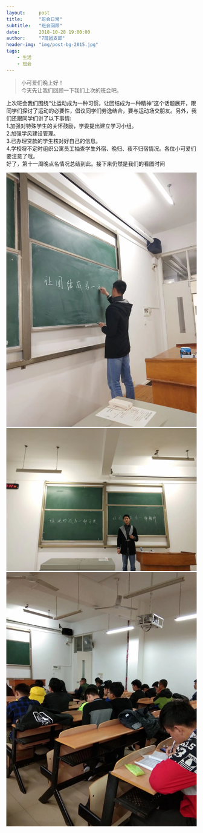 ```yaml
---
layout:     post
title:      "班会日常"
subtitle:   "班会回顾"
date:       2018-10-28 19:00:00
author:     "7班团支部"
header-img: "img/post-bg-2015.jpg"
tags:
    - 生活
    - 班会
---
```


> 小可爱们晚上好！<br>今天先让我们回顾一下我们上次的班会吧。

 
   上次班会我们围绕“让运动成为一种习惯，让团结成为一种精神”这个话题展开，跟同学们探讨了运动的必要性，倡议同学们劳逸结合，要与运动场交朋友。另外，我们还跟同学们讲了以下事情:<br>
1.加强对特殊学生的关怀鼓励，学委提出建立学习小组。<br>
2.加强学风建设管理。<br>
3.已办理贷款的学生核对好自己的信息。<br>
4.学校将不定时组织公寓员工抽查学生外宿、晚归、夜不归宿情况。各位小可爱们要注意了哦。<br>
   好了，第十一周晚点名情况总结到此。接下来仍然是我们的看图时间<br>
 
 ![](/img/in-post/post-meeting-06.jpeg)
 ![](/img/in-post/post-meeting-07.jpeg)
 ![](/img/in-post/post-meeting-08.jpeg)





